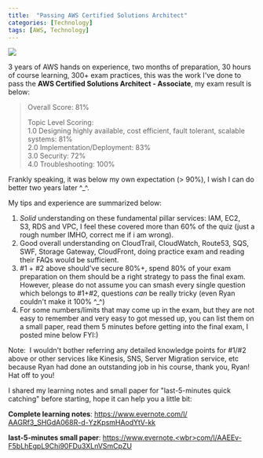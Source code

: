 ```yaml
---
title:  "Passing AWS Certified Solutions Architect"
categories: [Technology]
tags: [AWS, Technology]
---
```


![](https://image.ibb.co/jsUja5/AWS_CSA_Associate.png)

3 years of AWS hands on experience, two months of preparation, 30 hours of course learning, 300+ exam practices, this was the work I've done to pass the **AWS Certified Solutions Architect - Associate**, my exam result is below:
<!--more-->

> Overall Score: 81%  
>   
> Topic Level Scoring:  
> 1.0 Designing highly available, cost efficient, fault tolerant, scalable systems: 81%  
> 2.0 Implementation/Deployment: 83%  
> 3.0 Security: 72%  
> 4.0 Troubleshooting: 100%

Frankly speaking, it was below my own expectation (> 90%), I wish I can do better two years later ^_^.


My tips and experience are summarized below:


1.  *Solid* understanding on these fundamental pillar services: IAM, EC2, S3, RDS and VPC, I feel these covered more than 60% of the quiz (just a rough number IMHO, correct me if i am wrong).
2.  Good overall understanding on CloudTrail, CloudWatch, Route53, SQS, SWF, Storage Gateway, CloudFront, doing practice exam and reading their FAQs would be sufficient.
3.  #1 + #2 above should've secure 80%+, spend 80% of your exam preparation on them should be a right strategy to pass the final exam. However, please do not assume you can smash every single question which belongs to #1+#2, questions *can* be really tricky (even Ryan couldn't make it 100% ^_^)
4.  For some numbers/limits that may come up in the exam, but they are not easy to remember and very easy to got messed up, you can list them on a small paper, read them 5 minutes before getting into the final exam, I posted mine below FYI:) 


Note:  I wouldn't bother referring any detailed knowledge points for #1/#2 above or other services like Kinesis, SNS, Server Migration service, etc because Ryan had done an outstanding job in his course, thank you, Ryan! Hat off to you!

I shared my learning notes and small paper for "last-5-minutes quick catching" before starting, hope it can help you a little bit:

**Complete learning notes**: [https://www.evernote.com/l/<wbr>AAGRf3_SHGdA068R-d-<wbr>YzKpsmHAodYtV-kk](https://www.evernote.com/l/AAGRf3_SHGdA068R-d-YzKpsmHAodYtV-kk)

**last-5-minutes small paper**: [https://www.evernote.<wbr>com/l/AAEEv-<wbr>F5bLhEgpL9Chi90FDu3XLnVSmCpZU](https://www.evernote.com/l/AAEEv-F5bLhEgpL9Chi90FDu3XLnVSmCpZU)
